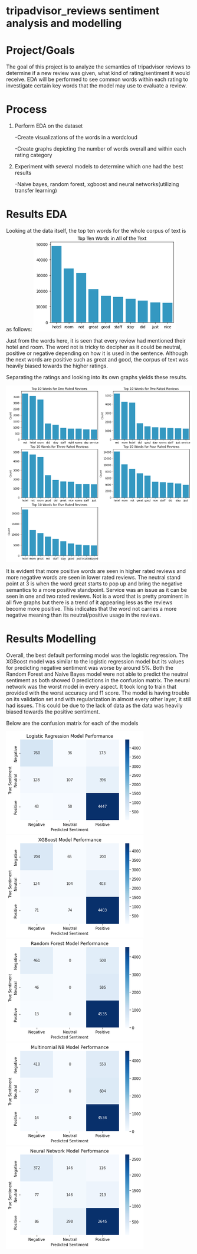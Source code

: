 # tripadvisor_reviews sentiment analysis and modelling

# Project/Goals
The goal of this project is to analyze the semantics of tripadvisor reviews to determine if a new review was given, what kind of rating/sentiment it would receive. EDA will be performed to see common words within each rating to investigate certain key words that the model may use to evaluate a review. 

# Process
1. Perform EDA on the dataset

    -Create visualizations of the words in a wordcloud

    -Create graphs depicting the number of words overall and within each rating category

2. Experiment with several models to determine which one had the best results

    -Naive bayes, random forest, xgboost and neural networks(utilizing transfer learning)

# Results EDA

Looking at the data itself, the top ten words for the whole corpus of text is as follows:
![Top Ten Words For All Reviews](./data/images/top_ten_words.png)

Just from the words here, it is seen that every review had mentioned their hotel and room. The word not is tricky to decipher as it could be neutral, positive or negative depending on how it is used in the sentence. Although the next words are positive such as great and good, the corpus of text was heavily biased towards the higher ratings. 

Separating the ratings and looking into its own graphs yields these results. 

![Top Ten Words for Each Reviews](./data/images/words_review.png)

It is evident that more positive words are seen in higher rated reviews and more negative words are seen in lower rated reviews. The neutral stand point at 3 is when the word great starts to pop up and bring the negative semantics to a more positive standpoint. Service was an issue as it can be seen in one and two rated reviews. Not is a word that is pretty prominent in all five graphs but there is a trend of it appearing less as the reviews become more positive. This indicates that the word not carries a more negative meaning than its neutral/positive usage in the reviews. 

# Results Modelling

Overall, the best default performing model was the logistic regression. The XGBoost model was similar to the logistic regression model but its values for predicting negative sentiment was worse by around 5%. Both the Random Forest and Naive Bayes model were not able to predict the neutral sentiment as both showed 0 predictions in the confusion matrix. The neural network was the worst model in every aspect. It took long to train that provided with the worst accuracy and f1 score. The model is having trouble on its validation set and with regularization in almost every other layer, it still had issues. This could be due to the lack of data as the data was heavily biased towards the positive sentiment. 


Below are the confusion matrix for each of the models

![Logistic Regression Confusion matrix](./data/images/logistic_reg.png)
![XGBoost Confusion Matrix](./data/images/xgboost.png)
![Random Forest Confusion Matrix](./data/images/random_forest.png)
![Naive Bayes Confusion matrix](./data/images/multinomial.png)
![Neural Network Confusion Matrix](./data/images/neural_network.png)



